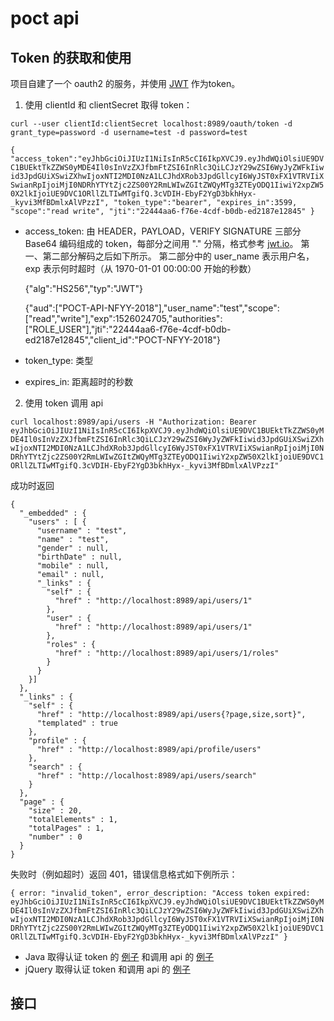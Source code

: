 # poct api
## Token 的获取和使用

项目自建了一个 oauth2 的服务，并使用 [JWT](https://jwt.io/) 作为token。

1. 使用 clientId 和 clientSecret 取得 token：

`curl --user clientId:clientSecret localhost:8989/oauth/token -d grant_type=password -d username=test -d password=test`

`{
  "access_token":"eyJhbGciOiJIUzI1NiIsInR5cCI6IkpXVCJ9.eyJhdWQiOlsiUE9DVC1BUEktTkZZWS0yMDE4Il0sInVzZXJfbmFtZSI6InRlc3QiLCJzY29wZSI6WyJyZWFkIiwid3JpdGUiXSwiZXhwIjoxNTI2MDI0NzA1LCJhdXRob3JpdGllcyI6WyJST0xFX1VTRVIiXSwianRpIjoiMjI0NDRhYTYtZjc2ZS00Y2RmLWIwZGItZWQyMTg3ZTEyODQ1IiwiY2xpZW50X2lkIjoiUE9DVC1ORllZLTIwMTgifQ.3cVDIH-EbyF2YgD3bkhHyx-_kyvi3MfBDmlxAlVPzzI",
  "token_type":"bearer",
  "expires_in":3599,
  "scope":"read write",
  "jti":"22444aa6-f76e-4cdf-b0db-ed2187e12845"
}`

* access_token: 由 HEADER，PAYLOAD，VERIFY SIGNATURE 三部分 Base64 编码组成的 token，每部分之间用 "." 分隔，格式参考 [jwt.io](https://jwt.io/)。
  第一、第二部分解码之后如下所示。
  第二部分中的 user_name 表示用户名，exp 表示何时超时（从 1970-01-01 00:00:00 开始的秒数）
  
  {"alg":"HS256","typ":"JWT"}
  
  {"aud":["POCT-API-NFYY-2018"],"user_name":"test","scope":["read","write"],"exp":1526024705,"authorities":["ROLE_USER"],"jti":"22444aa6-f76e-4cdf-b0db-ed2187e12845","client_id":"POCT-NFYY-2018"}
  
* token_type: 类型
* expires_in: 距离超时的秒数

2. 使用 token 调用 api

`curl localhost:8989/api/users -H "Authorization: Bearer eyJhbGciOiJIUzI1NiIsInR5cCI6IkpXVCJ9.eyJhdWQiOlsiUE9DVC1BUEktTkZZWS0yMDE4Il0sInVzZXJfbmFtZSI6InRlc3QiLCJzY29wZSI6WyJyZWFkIiwid3JpdGUiXSwiZXhwIjoxNTI2MDI0NzA1LCJhdXRob3JpdGllcyI6WyJST0xFX1VTRVIiXSwianRpIjoiMjI0NDRhYTYtZjc2ZS00Y2RmLWIwZGItZWQyMTg3ZTEyODQ1IiwiY2xpZW50X2lkIjoiUE9DVC1ORllZLTIwMTgifQ.3cVDIH-EbyF2YgD3bkhHyx-_kyvi3MfBDmlxAlVPzzI"`

成功时返回

	{
	  "_embedded" : {
	    "users" : [ {
	      "username" : "test",
	      "name" : "test",
	      "gender" : null,
	      "birthDate" : null,
	      "mobile" : null,
	      "email" : null,
	      "_links" : {
	        "self" : {
	          "href" : "http://localhost:8989/api/users/1"
	        },
	        "user" : {
	          "href" : "http://localhost:8989/api/users/1"
	        },
	        "roles" : {
	          "href" : "http://localhost:8989/api/users/1/roles"
	        }
	      }
	    }]
	  },
	  "_links" : {
	    "self" : {
	      "href" : "http://localhost:8989/api/users{?page,size,sort}",
	      "templated" : true
	    },
	    "profile" : {
	      "href" : "http://localhost:8989/api/profile/users"
	    },
	    "search" : {
	      "href" : "http://localhost:8989/api/users/search"
	    }
	  },
	  "page" : {
	    "size" : 20,
	    "totalElements" : 1,
	    "totalPages" : 1,
	    "number" : 0
	  }
	}
  
  失败时（例如超时）返回 401，错误信息格式如下例所示：
  
  `{ error: "invalid_token", error_description: "Access token expired: eyJhbGciOiJIUzI1NiIsInR5cCI6IkpXVCJ9.eyJhdWQiOlsiUE9DVC1BUEktTkZZWS0yMDE4Il0sInVzZXJfbmFtZSI6InRlc3QiLCJzY29wZSI6WyJyZWFkIiwid3JpdGUiXSwiZXhwIjoxNTI2MDI0NzA1LCJhdXRob3JpdGllcyI6WyJST0xFX1VTRVIiXSwianRpIjoiMjI0NDRhYTYtZjc2ZS00Y2RmLWIwZGItZWQyMTg3ZTEyODQ1IiwiY2xpZW50X2lkIjoiUE9DVC1ORllZLTIwMTgifQ.3cVDIH-EbyF2YgD3bkhHyx-_kyvi3MfBDmlxAlVPzzI" }`
  
  + Java 取得认证 token 的 [例子](https://github.com/yjli80/poct/blob/master/poct-api/src/test/java/nfyy/poct/test/TestWebConfigration.java) 和调用 api 的 [例子](https://github.com/yjli80/poct/blob/master/poct-api/src/test/java/nfyy/poct/test/UserApiTest.java)
  + jQuery 取得认证 token 和调用 api 的 [例子](https://github.com/yjli80/poct/blob/master/poct-api/src/main/resources/static/index.html)
  
  ## 接口
